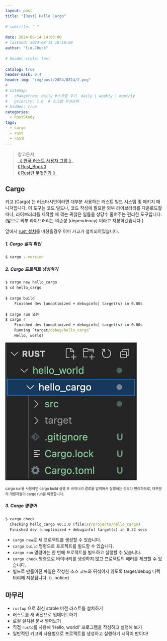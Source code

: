 ```yaml
---
layout: post
title: "[Rust] Hello Cargo"

# subtitle: " "

date: 2024-08-14 14:03:00
# lastmod: 2024-08-14 10:10:00
author: "lim.Chuck"

# header-style: text

catalog: true
header-mask: 0.4
header-img: "img/post/2024/0814/2.png"
#
# sitemap:
#   changefreq: daily #스크랩 주기  daily | weekly | monthly
#   priority: 1.0  # 스크랩 우선순위
# hidden: true
categories:
  - RustStudy
tags:
  - cargo
  - rust
  - 러스트
---
```


> 참고문서 <br/> [ 《 한국 러스트 사용자 그룹 》 ](https://rust-kr.org/pages/install/) <br/> [ 《 Rust_Book 》 ](https://doc.rust-kr.org/) <br/> [ 《 Rust란 무엇인가 》 ](https://learn.microsoft.com/ko-kr/training/paths/rust-first-steps/)

## Cargo

카고 (Cargo) 는 러스타시안이라면 대부분 사용하는 러스트 빌드 시스템 및 패키지 매니저입니다. 이 도구는 코드 빌드나, 코드 작성에 필요한 외부 라이브러리를 다운로드할 때나, 라이브러리를 제작할 때 겪는 귀찮은 일들을 상당수 줄여주는 편리한 도구입니다. (앞으로 외부 라이브러리는 의존성 (dependency) 이라고 지칭하겠습니다.)

앞에서 [rust 설치](/ruststudy/2024/08/14/rust-setup/)를 마쳤을경우 이미 카고가 설치되어있습니다.

##### 1. Cargo 설치 확인

```cmd
$ cargo --version
```

##### 2. Cargo 프로젝트 생성하기

```cmd
$ cargo new hello_cargo
$ cd hello_cargo

$ cargo build
	Finished dev [unoptimized + debuginfo] target(s) in 0.00s

$ cargo run 또는
$ cargo r
	Finished dev [unoptimized + debuginfo] target(s) in 0.00s
	Running `target/debug/hello_cargo`
	Hello, world!
```

![생성된 파일목록](/img/post/2024/0814/2.png)

<span style="font-size:80%">
cargo run을 사용하면 cargo build 실행 후 바이너리 경로를 입력해서 실행하는 것보다 편리하므로, 대부분의 개발자들이 cargo run을 이용합니다.
</span>

##### 3. Cargo 명령어

```cmd
$ cargo check
  Checking hello_cargo v0.1.0 (file:///projects/hello_cargo)
  Finished dev [unoptimized + debuginfo] target(s) in 0.32 secs
```

- `cargo new`로 새 프로젝트를 생성할 수 있습니다.
- `cargo build` 명령으로 프로젝트를 빌드할 수 있습니다.
- `cargo run` 명령어는 한 번에 프로젝트를 빌드하고 실행할 수 있습니다.
- `cargo check` 명령으로 바이너리를 생성하지 않고 프로젝트의 에러를 체크할 수 있습니다.
- 빌드로 만들어진 파일은 작성한 소스 코드와 뒤섞이지 않도록 target/debug 디렉터리에 저장됩니다.
  {: .notice}

## 마무리

- `rustup` 으로 최신 stable 버전 러스트를 설치하기
- 러스트를 새 버전으로 업데이트하기
- 로컬 설치된 문서 열어보기
- 직접 `rustc`를 사용해 ‘Hello, world!’ 프로그램을 작성하고 실행해 보기
- 일반적인 카고의 사용법으로 프로젝트를 생성하고 실행하기
  시작이 반이다!
